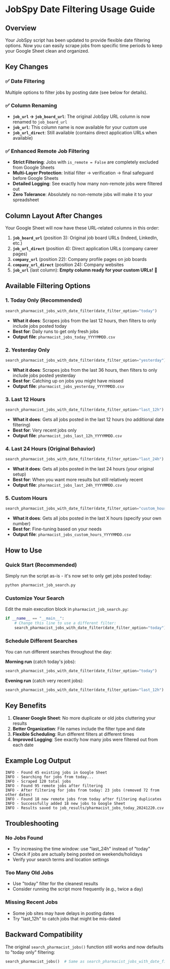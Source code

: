 # JobSpy Date Filtering Usage Guide

## Overview

Your JobSpy script has been updated to provide flexible date filtering options. Now you can easily scrape jobs from specific time periods to keep your Google Sheet clean and organized.

## Key Changes

### ✅ Date Filtering
Multiple options to filter jobs by posting date (see below for details).

### ✅ Column Renaming
- **`job_url` → `job_board_url`**: The original JobSpy URL column is now renamed to `job_board_url`
- **`job_url`**: This column name is now available for your custom use
- **`job_url_direct`**: Still available (contains direct application URLs when available)

### ✅ Enhanced Remote Job Filtering
- **Strict Filtering**: Jobs with `is_remote = False` are completely excluded from Google Sheets
- **Multi-Layer Protection**: Initial filter → verification → final safeguard before Google Sheets
- **Detailed Logging**: See exactly how many non-remote jobs were filtered out
- **Zero Tolerance**: Absolutely no non-remote jobs will make it to your spreadsheet

## Column Layout After Changes

Your Google Sheet will now have these URL-related columns in this order:

1. **`job_board_url`** (position 3): Original job board URLs (Indeed, LinkedIn, etc.)
2. **`job_url_direct`** (position 4): Direct application URLs (company career pages)
3. **`company_url`** (position 22): Company profile pages on job boards  
4. **`company_url_direct`** (position 24): Company websites
5. **`job_url`** (last column): **Empty column ready for your custom URLs!** 🎯

## Available Filtering Options

### 1. Today Only (Recommended)
```python
search_pharmacist_jobs_with_date_filter(date_filter_option="today")
```
- **What it does**: Scrapes jobs from the last 12 hours, then filters to only include jobs posted today
- **Best for**: Daily runs to get only fresh jobs
- **Output file**: `pharmacist_jobs_today_YYYYMMDD.csv`

### 2. Yesterday Only
```python
search_pharmacist_jobs_with_date_filter(date_filter_option="yesterday")
```
- **What it does**: Scrapes jobs from the last 36 hours, then filters to only include jobs posted yesterday
- **Best for**: Catching up on jobs you might have missed
- **Output file**: `pharmacist_jobs_yesterday_YYYYMMDD.csv`

### 3. Last 12 Hours
```python
search_pharmacist_jobs_with_date_filter(date_filter_option="last_12h")
```
- **What it does**: Gets all jobs posted in the last 12 hours (no additional date filtering)
- **Best for**: Very recent jobs only
- **Output file**: `pharmacist_jobs_last_12h_YYYYMMDD.csv`

### 4. Last 24 Hours (Original Behavior)
```python
search_pharmacist_jobs_with_date_filter(date_filter_option="last_24h")
```
- **What it does**: Gets all jobs posted in the last 24 hours (your original setup)
- **Best for**: When you want more results but still relatively recent
- **Output file**: `pharmacist_jobs_last_24h_YYYYMMDD.csv`

### 5. Custom Hours
```python
search_pharmacist_jobs_with_date_filter(date_filter_option="custom_hours", hours_old=6)
```
- **What it does**: Gets all jobs posted in the last X hours (specify your own number)
- **Best for**: Fine-tuning based on your needs
- **Output file**: `pharmacist_jobs_custom_hours_YYYYMMDD.csv`

## How to Use

### Quick Start (Recommended)
Simply run the script as-is - it's now set to only get jobs posted today:
```bash
python pharmacist_job_search.py
```

### Customize Your Search
Edit the main execution block in `pharmacist_job_search.py`:

```python
if __name__ == "__main__":
    # Change this line to use a different filter:
    search_pharmacist_jobs_with_date_filter(date_filter_option="today")  # Change "today" to your preference
```

### Schedule Different Searches
You can run different searches throughout the day:

**Morning run** (catch today's jobs):
```python
search_pharmacist_jobs_with_date_filter(date_filter_option="today")
```

**Evening run** (catch very recent jobs):
```python
search_pharmacist_jobs_with_date_filter(date_filter_option="last_12h")
```

## Key Benefits

1. **Cleaner Google Sheet**: No more duplicate or old jobs cluttering your results
2. **Better Organization**: File names include the filter type and date
3. **Flexible Scheduling**: Run different filters at different times
4. **Improved Logging**: See exactly how many jobs were filtered out from each date

## Example Log Output

```
INFO - Found 45 existing jobs in Google Sheet
INFO - Searching for jobs from today...
INFO - Scraped 120 total jobs
INFO - Found 95 remote jobs after filtering
INFO - After filtering for jobs from today: 23 jobs (removed 72 from other dates)
INFO - Found 18 new remote jobs from today after filtering duplicates
INFO - Successfully added 18 new jobs to Google Sheet
INFO - Results saved to job_results/pharmacist_jobs_today_20241220.csv
```

## Troubleshooting

### No Jobs Found
- Try increasing the time window: use "last_24h" instead of "today"
- Check if jobs are actually being posted on weekends/holidays
- Verify your search terms and location settings

### Too Many Old Jobs
- Use "today" filter for the cleanest results
- Consider running the script more frequently (e.g., twice a day)

### Missing Recent Jobs
- Some job sites may have delays in posting dates
- Try "last_12h" to catch jobs that might be mis-dated

## Backward Compatibility

The original `search_pharmacist_jobs()` function still works and now defaults to "today only" filtering:

```python
search_pharmacist_jobs()  # Same as search_pharmacist_jobs_with_date_filter(date_filter_option="today")
``` 